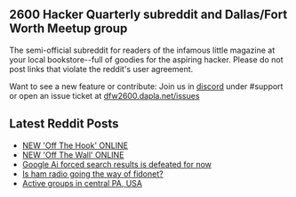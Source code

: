 ## 2600 Hacker Quarterly subreddit and Dallas/Fort Worth Meetup group
The semi-official subreddit for readers of the infamous little magazine at your local bookstore--full of goodies for the aspiring hacker. Please do not post links that violate the reddit's user agreement.

Want to see a new feature or contribute: 
Join us in [discord](https://dfw2600.dapla.net/chat) under #support or open an issue ticket at [dfw2600.dapla.net/issues](https://dfw2600.dapla.net/issues)

## Latest Reddit Posts
<!-- BLOG-POST-LIST:START -->
- [NEW 'Off The Hook' ONLINE](https://2600.com/hook/07-08-2024)
- [NEW 'Off The Wall' ONLINE](https://2600.com/wall/06-08-2024)
- [Google Ai forced search results is defeated for now](https://www.reddit.com/r/2600/comments/1el2ubc/google_ai_forced_search_results_is_defeated_for/)
- [Is ham radio going the way of fidonet?](https://www.reddit.com/r/2600/comments/1ekrmr0/is_ham_radio_going_the_way_of_fidonet/)
- [Active groups in central PA, USA](https://www.reddit.com/r/2600/comments/1ekov6g/active_groups_in_central_pa_usa/)
<!-- BLOG-POST-LIST:END -->
